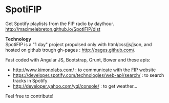 SpotiFIP
========

Get Spotify playlists from the FIP radio by day/hour.  
http://maximelebreton.github.io/SpotiFIP/dist


__Technology__  
SpotiFIP is a "1 day" project propulsed only with html/css/js/json, and hosted on github trough gh-pages : http://pages.github.com/.

Fast coded with Angular JS, Bootstrap, Grunt, Bower and these apis:
* http://www.kimonolabs.com/ : to communicate with the [FIP](http://www.fipradio.fr/archives-antenne) website  
* https://developer.spotify.com/technologies/web-api/search/ : to search tracks in Spotify  
* http://developer.yahoo.com/yql/console/ : to get weather... 

Feel free to contribute!
